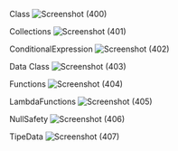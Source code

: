 Class
![Screenshot (400)](https://github.com/user-attachments/assets/38b5fe42-3f99-47ef-95b9-08f1ccd380bb)

Collections
![Screenshot (401)](https://github.com/user-attachments/assets/3820848f-0bfb-4beb-bb75-754e217d7537)

ConditionalExpression
![Screenshot (402)](https://github.com/user-attachments/assets/cf6ffda2-ed34-4020-81bd-05bbfbce0bae)

Data Class
![Screenshot (403)](https://github.com/user-attachments/assets/c7bf6abc-58a0-46bb-9d28-ef8d184703ec)

Functions
![Screenshot (404)](https://github.com/user-attachments/assets/3cb1896d-8434-499d-ab1e-66b88ad09ee7)

LambdaFunctions
![Screenshot (405)](https://github.com/user-attachments/assets/4c8625dc-17f3-43be-bd03-8cbbc05642e6)

NullSafety
![Screenshot (406)](https://github.com/user-attachments/assets/a426b825-4804-43d5-9b48-87aca39a5cfe)

TipeData
![Screenshot (407)](https://github.com/user-attachments/assets/7749c6a7-e81f-4191-8484-04bc30fa514c)
